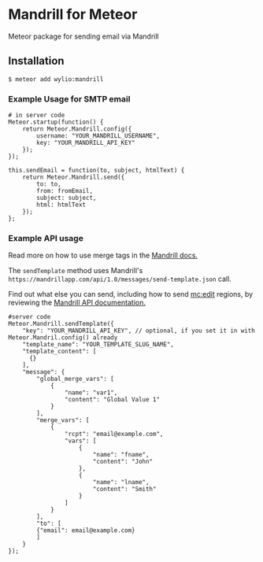 Mandrill for Meteor
===============

Meteor package for sending email via Mandrill

##  Installation

    $ meteor add wylio:mandrill


### Example Usage for SMTP email
    # in server code
    Meteor.startup(function() {
        return Meteor.Mandrill.config({
            username: "YOUR_MANDRILL_USERNAME",
            key: "YOUR_MANDRILL_API_KEY"
        });
    });

    this.sendEmail = function(to, subject, htmlText) {
        return Meteor.Mandrill.send({
            to: to,
            from: fromEmail,
            subject: subject,
            html: htmlText
        });
    };

### Example API usage
 Read more on how to use merge tags in the [Mandrill docs.](http://help.mandrill.com/entries/21678522-How-do-I-use-merge-tags-to-add-dynamic-content-)

The `sendTemplate` method uses Mandrill's `https://mandrillapp.com/api/1.0/messages/send-template.json` call.

Find out what else you can send, including how to send [mc:edit](http://help.mandrill.com/entries/21694286-How-do-I-add-dynamic-content-using-editable-regions-in-my-template-) regions, by reviewing the [Mandrill API documentation.](https://mandrillapp.com/api/docs/messages.JSON.html#method=send-template)

    #server code
    Meteor.Mandrill.sendTemplate({
        "key": "YOUR_MANDRILL_API_KEY", // optional, if you set it in with Meteor.Mandril.config() already
        "template_name": "YOUR_TEMPLATE_SLUG_NAME",
        "template_content": [
          {}
        ],
        "message": {
            "global_merge_vars": [
                {
                    "name": "var1",
                    "content": "Global Value 1"
                }
            ],
            "merge_vars": [
                {
                    "rcpt": "email@example.com",
                    "vars": [
                        {
                            "name": "fname",
                            "content": "John"
                        },
                        {
                            "name": "lname",
                            "content": "Smith"
                        }
                    ]
                }
            ],
            "to": [
            {"email": email@example.com}
            ]
        }
    });
